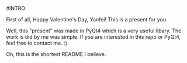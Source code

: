#INTRO

First of all, Happy Valentine's Day, Yanfei! This is a present for you.

Well, this "present" was made in PyQt4 which is a very useful libary. The work is did by me was simple. If you are interested in this repo or PyQt4, feel free to contact me. :)

Oh, this is the shortest README I believe.
